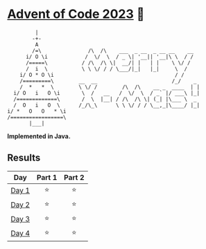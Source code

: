 # [Advent of Code 2023](https://adventofcode.com/2023) 🎄
```
         |
        -+-
         A
        /=\               /\  /\    ___  _ __  _ __ __    __
      i/ O \i            /  \/  \  / _ \| '__|| '__|\ \  / /
      /=====\           / /\  /\ \|  __/| |   | |    \ \/ /
      /  i  \           \ \ \/ / / \___/|_|   |_|     \  /
    i/ O * O \i                                       / /
    /=========\        __  __                        /_/    _
    /  *   *  \        \ \/ /        /\  /\    __ _  ____  | |
  i/ O   i   O \i       \  /   __   /  \/  \  / _` |/ ___\ |_|
  /=============\       /  \  |__| / /\  /\ \| (_| |\___ \  _
  /  O   i   O  \      /_/\_\      \ \ \/ / / \__,_|\____/ |_|
i/ *   O   O   * \i
/=================\
       |___|
```
**Implemented in Java.**

## Results
|                     Day                      | Part 1 | Part 2 |
|:--------------------------------------------:| :---:  | :---:  |
| [Day 1](https://adventofcode.com/2023/day/1) | ⭐     | ⭐     |
| [Day 2](https://adventofcode.com/2023/day/2) | ⭐     | ⭐     |
| [Day 3](https://adventofcode.com/2023/day/3) | ⭐     | ⭐     |
| [Day 4](https://adventofcode.com/2023/day/4) | ⭐     | ⭐     |
